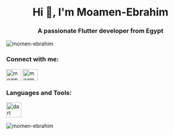 <h1 align="center">Hi 👋, I'm Moamen-Ebrahim</h1>
<h3 align="center">A passionate Flutter developer from Egypt</h3>

<p align="left"> <img src="https://komarev.com/ghpvc/?username=momen-ebrahim&label=Profile%20views&color=0e75b6&style=flat" alt="momen-ebrahim" /> </p>

<h3 align="left">Connect with me:</h3>
<p align="left">
<a href="https://linkedin.com/in/moamen ebrahim" target="blank"><img align="center" src="https://raw.githubusercontent.com/rahuldkjain/github-profile-readme-generator/master/src/images/icons/Social/linked-in-alt.svg" alt="moamen ebrahim" height="30" width="40" /></a>
<a href="https://fb.com/moamen ebrahimmoamen ebrahim" target="blank"><img align="center" src="https://raw.githubusercontent.com/rahuldkjain/github-profile-readme-generator/master/src/images/icons/Social/facebook.svg" alt="moamen ebrahimmoamen ebrahim" height="30" width="40" /></a>
</p>

<h3 align="left">Languages and Tools:</h3>
<p align="left"> <a href="https://dart.dev" target="_blank" rel="noreferrer"> <img src="https://www.vectorlogo.zone/logos/dartlang/dartlang-icon.svg" alt="dart" width="40" height="40"/> </a> </p>

<p><img align="center" src="https://github-readme-stats.vercel.app/api/top-langs?username=momen-ebrahim&show_icons=true&locale=en&layout=compact" alt="momen-ebrahim" /></p>
